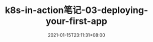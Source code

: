 ---
title: "k8s-in-action笔记-03-deploying-your-first-app"
date: 2021-01-15T23:11:31+08:00
draft: false
categories: ["k8s"]
---